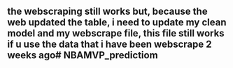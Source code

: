 ## the webscraping still works but, because the web updated the table, i need to update my clean model and my webscrape file, this file still works if u use the data that i have been webscrape 2 weeks ago#   N B A M V P _ p r e d i c t i o m  
 